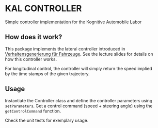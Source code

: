 # KAL CONTROLLER

Simple controller implementation for the Kognitive Automobile Labor

## How does it work?

This package implements the lateral controller introduced in [Verhaltensgenerierung für Fahrzeuge](https://www.mrt.kit.edu/lehre_WS_Verhaltensgenerierung_Fahrzeuge.php).
See the lecture slides for details on how this controller works.

For longitudinal control, the controller will simply return the speed implied by the time stamps of the given trajectory.

## Usage

Instantiate the Controller class and define the controller parameters using `setParameters`.
Get a control command (speed + steering angle) using the `getControlCommand` function.

Check the unit tests for exemplary usage.